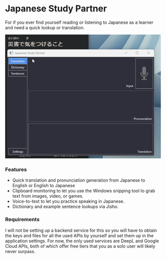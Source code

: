 # Japanese Study Partner
For if you ever find yourself reading or listening to Japanese as a learner and need a quick lookup or translation.

![](/ReadmeData/Overview.gif)

### Features

- Quick translation and pronunciation generation from Japanese to English or English to Japanese 
- Clipboard monitoring to let you use the Windows snipping tool to grab text from images, video, or games.
- Voice-to-text to let you practice speaking in Japanese.
- Dictionary and example sentence lookups via Jisho.

### Requirements

I will not be setting up a backend service for this so you will have to obtain the keys and files for all the used APIs by yourself and set them up in the application settings. For now, the only used services are DeepL and Google Cloud APIs, both of which offer free tiers that you as a solo user will likely never surpass. 